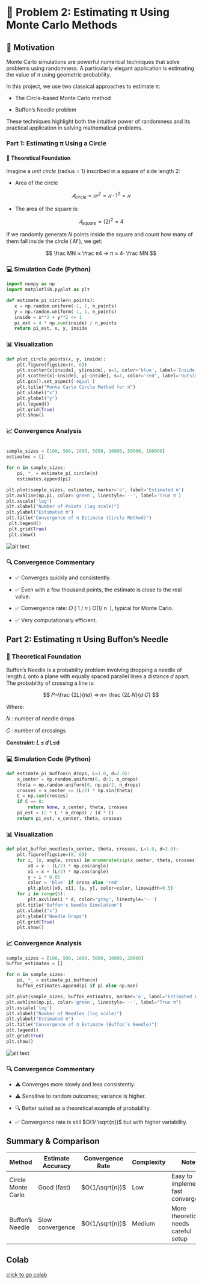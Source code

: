 # 📘 Problem 2: Estimating π Using Monte Carlo Methods

## 🎯 Motivation

Monte Carlo simulations are powerful numerical techniques that solve problems using randomness. A particularly elegant application is estimating the value of π using geometric probability.

In this project, we use two classical approaches to estimate π:

* The Circle-based Monte Carlo method

* Buffon’s Needle problem

These techniques highlight both the intuitive power of randomness and its practical application in solving mathematical problems.

### Part 1: Estimating π Using a Circle

#### 🧠 Theoretical Foundation

Imagine a *unit circle* (radius = 1) inscribed in a square of side length 2:

* Area of the circle

$$
𝐴_{circle}=𝜋𝑟^2=𝜋⋅1^2=𝜋
$$

* The area of the square is:

$$
𝐴_{square}=(2)^2=4
$$

If we randomly generate 
𝑁
 points inside the square and count how many of them fall inside the circle (
𝑀
), we get:



$$
\frac MN ≈ \frac π4 ⇒ π ≈ 4⋅ \frac MN
$$

 

### 💻 Simulation Code (Python)

 ```python
import numpy as np
import matplotlib.pyplot as plt

def estimate_pi_circle(n_points):
    x = np.random.uniform(-1, 1, n_points)
    y = np.random.uniform(-1, 1, n_points)
    inside = x**2 + y**2 <= 1
    pi_est = 4 * np.sum(inside) / n_points
    return pi_est, x, y, inside
```
### 📊 Visualization
```python
def plot_circle_points(x, y, inside):
    plt.figure(figsize=(6, 6))
    plt.scatter(x[inside], y[inside], s=1, color='blue', label='Inside Circle')
    plt.scatter(x[~inside], y[~inside], s=1, color='red', label='Outside Circle')
    plt.gca().set_aspect('equal')
    plt.title("Monte Carlo Circle Method for π")
    plt.xlabel("x")
    plt.ylabel("y")
    plt.legend()
    plt.grid(True)
    plt.show()
 ```
### 📈 Convergence Analysis
```python
 
sample_sizes = [100, 500, 1000, 5000, 10000, 50000, 100000]
estimates = []

for n in sample_sizes:
    pi, *_ = estimate_pi_circle(n)
    estimates.append(pi)

plt.plot(sample_sizes, estimates, marker='o', label='Estimated π')
plt.axhline(np.pi, color='green', linestyle='--', label='True π')
plt.xscale('log')
plt.xlabel("Number of Points (log scale)")
plt.ylabel("Estimated π")
plt.title("Convergence of π Estimate (Circle Method)")
 plt.legend()
 plt.grid(True)
 plt.show()
```

![alt text](image-4.png)

### 🔍 Convergence Commentary
* ✅ Converges quickly and consistently.

* ✅ Even with a few thousand points, the estimate is close to the real value.

* ✅ Convergence rate: 
𝑂
(
1
/
𝑛
)
O(1/ 
n
​
 ), typical for Monte Carlo.

* ✅ Very computationally efficient.


## Part 2: Estimating π Using Buffon’s Needle

### 🧠 Theoretical Foundation
Buffon’s Needle is a probability problem involving dropping a needle of length 
𝐿
 onto a plane with equally spaced parallel lines a distance 
𝑑
 apart. The probability of crossing a line is:

$$
𝑃=\frac {2𝐿}{𝜋𝑑} ⇒ 𝜋≈ \frac {2𝐿⋅𝑁}{𝑑⋅𝐶}
$$
 
 
Where:

𝑁
: number of needle drops

𝐶
: number of crossings

**Constraint: 
𝐿
≤
𝑑
L≤d**

### 💻 Simulation Code (Python)

```python
def estimate_pi_buffon(n_drops, L=1.0, d=2.0):
    x_center = np.random.uniform(0, d/2, n_drops)
    theta = np.random.uniform(0, np.pi/2, n_drops)
    crosses = x_center <= (L/2) * np.sin(theta)
    C = np.sum(crosses)
    if C == 0:
        return None, x_center, theta, crosses
    pi_est = (2 * L * n_drops) / (d * C)
    return pi_est, x_center, theta, crosses
```

### 📊 Visualization

```python
def plot_buffon_needles(x_center, theta, crosses, L=1.0, d=2.0):
    plt.figure(figsize=(8, 6))
    for i, (x, angle, cross) in enumerate(zip(x_center, theta, crosses)):
        x0 = x - (L/2) * np.cos(angle)
        x1 = x + (L/2) * np.cos(angle)
        y = i * 0.05
        color = 'blue' if cross else 'red'
        plt.plot([x0, x1], [y, y], color=color, linewidth=0.5)
    for i in range(5):
        plt.axvline(i * d, color='gray', linestyle='--')
    plt.title("Buffon's Needle Simulation")
    plt.xlabel("x")
    plt.ylabel("Needle Drops")
    plt.grid(True)
    plt.show()
```

### 📈 Convergence Analysis

```python
sample_sizes = [100, 500, 1000, 5000, 10000, 20000]
buffon_estimates = []

for n in sample_sizes:
    pi, *_ = estimate_pi_buffon(n)
    buffon_estimates.append(pi if pi else np.nan)

plt.plot(sample_sizes, buffon_estimates, marker='o', label="Estimated π")
plt.axhline(np.pi, color='green', linestyle='--', label="True π")
plt.xscale('log')
plt.xlabel("Number of Needles (log scale)")
plt.ylabel("Estimated π")
plt.title("Convergence of π Estimate (Buffon’s Needle)")
plt.legend()
plt.grid(True)
plt.show()
```

![alt text](image-5.png)

### 🔍 Convergence Commentary

* ⚠️ Converges more slowly and less consistently.

* ⚠️ Sensitive to random outcomes; variance is higher.

* 🔍 Better suited as a theoretical example of probability.

* ✅ Convergence rate is still 
$O(1/ \sqrt{n})$ but with higher variability.

## Summary & Comparison

| Method              | Estimate Accuracy | Convergence Rate       | Complexity | Notes                                 |
|---------------------|-------------------|-------------------------|------------|----------------------------------------|
| Circle Monte Carlo  | Good (fast)       | $O(1/\sqrt{n})$    | Low        | Easy to implement, fast convergence   |
| Buffon’s Needle     | Slow convergence  | $O(1/\sqrt{n})$    | Medium     | More theoretical, needs careful setup |


## Colab

[click to go colab](https://colab.research.google.com/drive/1No0tWRqJLa2ODBW3PA3rwMwCgmtP2CQm?usp=sharing)


